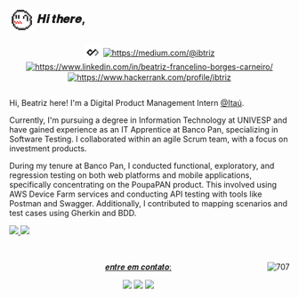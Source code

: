 ## <p align="left"><img align="center" alt="Bea-GifNome" height="45" src="img/gifs/boo.gif"> 𝑯𝒊 𝒕𝒉𝒆𝒓𝒆,</p>
<div style="display: inline_block" align="center">
<a href="https://app.daily.dev/ibtriz" target="_blank"><img align="center" src="img/icons/dailydevicon.png" alt="ibtriz" height="30" width="30" /></a>
<a href="https://medium.com/@ibtriz" target="_blank"><img align="center" src="https://raw.githubusercontent.com/rahuldkjain/github-profile-readme-generator/master/src/images/icons/Social/medium.svg" alt="https://medium.com/@ibtriz" height="30" width="40" /></a>
<a href="https://www.linkedin.com/in/beatriz-francelino-borges-carneiro/" target="_blank"><img align="center" src="https://raw.githubusercontent.com/rahuldkjain/github-profile-readme-generator/master/src/images/icons/Social/linked-in-alt.svg" alt="https://www.linkedin.com/in/beatriz-francelino-borges-carneiro/" height="28" width="40" /></a>
<a href="https://www.hackerrank.com/profile/ibtriz" target="_blank"><img align="center" src="https://raw.githubusercontent.com/rahuldkjain/github-profile-readme-generator/master/src/images/icons/Social/hackerrank.svg" alt="https://www.hackerrank.com/profile/ibtriz" height="30" width="40" /></a>
</div>

##

<p align="left">Hi, Beatriz here! I'm a Digital Product Management Intern <a href="https://www.linkedin.com/company/itauusa/about/" target="_blank">@Itaú</a>.</p>
<p align="left">Currently, I'm pursuing a degree in Information Technology at UNIVESP and have gained experience as an IT Apprentice at Banco Pan, specializing in Software Testing. I collaborated within an agile Scrum team, with a focus on investment products. </p>

<p align="left">During my tenure at Banco Pan, I conducted functional, exploratory, and regression testing on both web platforms and mobile applications, specifically concentrating on the PoupaPAN product. This involved using AWS Device Farm services and conducting API testing with tools like Postman and Swagger. Additionally, I contributed to mapping scenarios and test cases using Gherkin and BDD.
</p>
  <div>
  <a href="https://github.com/ibtriz">
  <img height="180em" src="https://github-readme-stats.vercel.app/api/top-langs/?username=ibtriz&layout=compact&langs_count=7&theme=rose_pine"/>
  <img height="180em" src="https://github-readme-stats.vercel.app/api?username=ibtriz&show_icons=true&theme=rose_pine&include_all_commits=true&count_private=true"/>
</div>
<br>
<div style="display: inline_block" align="center">
<img align="right" height="179" alt="707" src="https://64.media.tumblr.com/161fe8b55c60bc79dd05d7f9be27ee2b/95757ed8e45eba00-03/s640x960/efd98e66df051028b2cb729ffe4f64982c75fb7b.gifv">

 </div>
  
  ##
<p align="center"> 𝒆𝒏𝒕𝒓𝒆 𝒆𝒎 𝒄𝒐𝒏𝒕𝒂𝒕𝒐:</p>
 
 <div align="center">
  <a href="mailto:beatriz.fbcarneiro@gmail.com"><img height="30" src="https://img.shields.io/badge/Gmail-F22727?style=for-the-badge&logo=Gmail&logoColor=FFFFFF" target="_blank"></a>
  <a href="https://www.linkedin.com/in/beatriz-francelino-borges-carneiro/" target="_blank"> <img height="30" src="https://img.shields.io/badge/-Linkedin-F22727?style=for-the-badge&logo=Linkedin&logoColor=FFFFFF&link=https://www.linkedin.com/in/beatriz-francelino-borges-carneiro/" target="_blank"></a> 
<a href="https://discord.com/ibtriz#6329"><img height="30" src="https://img.shields.io/badge/Discord-F22727?style=for-the-badge&logo=discord&logoColor=white" target="_blank"></a>
</div>
